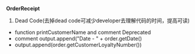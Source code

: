 **OrderReceipt**
1. Dead Code(去掉dead code可减少developer去理解代码的时间，提高可读)
- function printCustomerName and comment Deprecated
- comment  output.append("Date - " + order.getDate()
- output.append(order.getCustomerLoyaltyNumber())
